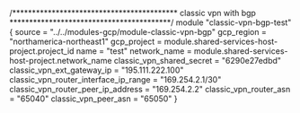 /******************************************
  classic vpn with bgp
 *****************************************/
module "classic-vpn-bgp-test" {
  source                                = "../../modules-gcp/module-classic-vpn-bgp"
  gcp_region                            = "northamerica-northeast1"
  gcp_project                           = module.shared-services-host-project.project_id
  name                                  = "test"
  network_name                          = module.shared-services-host-project.network_name
  classic_vpn_shared_secret             = "6290e27edbd"
  classic_vpn_ext_gateway_ip            = "195.111.222.100"
  classic_vpn_router_interface_ip_range = "169.254.2.1/30"
  classic_vpn_router_peer_ip_address    = "169.254.2.2"
  classic_vpn_router_asn                = "65040"
  classic_vpn_peer_asn                  = "65050"
}